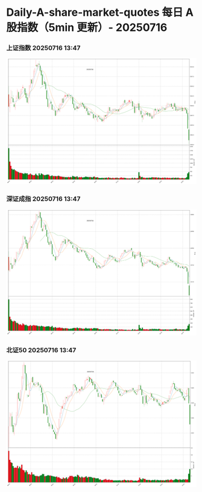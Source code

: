 
# Daily-A-share-market-quotes 每日 A 股指数（5min 更新）- 20250716

### 上证指数 20250716 13:47
![](./fig/2025/7/20250716-sh000001.png)

### 深证成指 20250716 13:47
![](./fig/2025/7/20250716-sz399001.png)

### 北证50 20250716 13:47
![](./fig/2025/7/20250716-bj899050.png)
